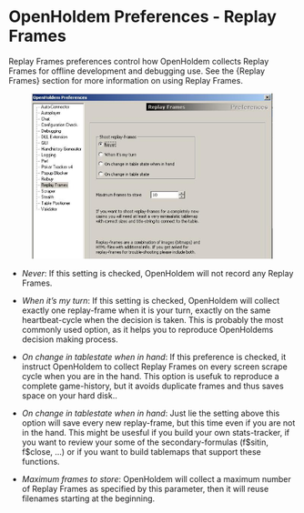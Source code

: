 # OpenHoldem Preferences - Replay Frames

Replay Frames preferences control how OpenHoldem collects Replay Frames
for offline development and debugging use. See the {Replay Frames}
section for more information on using Replay Frames.

<figure>
<img src="images/preferences_replay_frames.jpg" />
</figure>

- *Never*: If this setting is checked, OpenHoldem will not record any
  Replay Frames.

- *When it’s my turn*: If this setting is checked, OpenHoldem will
  collect exactly one replay-frame when it is your turn, exactly on the
  same heartbeat-cycle when the decision is taken. This is probably the
  most commonly used option, as it helps you to reproduce OpenHoldems
  decision making process.

- *On change in tablestate when in hand*: If this preference is checked,
  it instruct OpenHoldem to collect Replay Frames on every screen scrape
  cycle when you are in the hand. This option is usefuk to reproduce a
  complete game-history, but it avoids duplicate frames and thus saves
  space on your hard disk..

- *On change in tablestate when in hand*: Just lie the setting above
  this option will save every new replay-frame, but this time even if
  you are not in the hand. This might be usesful if you build your own
  stats-tracker, if you want to review your some of the
  secondary-formulas (f\$sitin, f\$close, ...) or if you want to build
  tablemaps that support these functions.

- *Maximum frames to store*: OpenHoldem will collect a maximum number of
  Replay Frames as specified by this parameter, then it will reuse
  filenames starting at the beginning.
